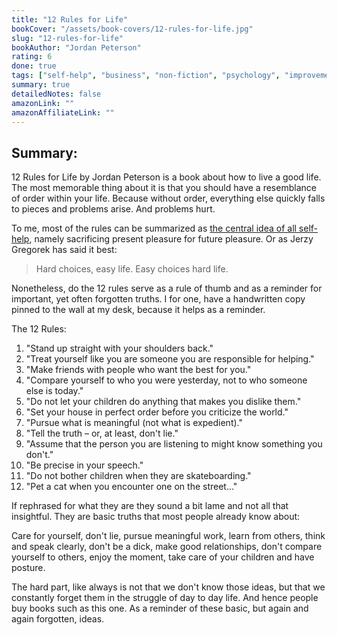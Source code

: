 ```yaml
---
title: "12 Rules for Life"
bookCover: "/assets/book-covers/12-rules-for-life.jpg"
slug: "12-rules-for-life"
bookAuthor: "Jordan Peterson"
rating: 6
done: true
tags: ["self-help", "business", "non-fiction", "psychology", "improvement", "philosophy"]
summary: true
detailedNotes: false
amazonLink: ""
amazonAffiliateLink: ""
---
```


## Summary:

12 Rules for Life by Jordan Peterson is a book about how to live a good life. The most memorable thing about it is that you should have a resemblance of order within your life. Because without order, everything else quickly falls to pieces and problems arise. And problems hurt.

To me, most of the rules can be summarized as [the central idea of all self-help](/booknotes/navalmanack), namely sacrificing present pleasure for future pleasure. Or as Jerzy Gregorek has said it best:

> Hard choices, easy life. Easy choices hard life.

Nonetheless, do the 12 rules serve as a rule of thumb and as a reminder for important, yet often forgotten truths. I for one, have a handwritten copy pinned to the wall at my desk, because it helps as a reminder. 

The 12 Rules:

1. "Stand up straight with your shoulders back."
2. "Treat yourself like you are someone you are responsible for helping."
3. "Make friends with people who want the best for you."
4. "Compare yourself to who you were yesterday, not to who someone else is today."
5. "Do not let your children do anything that makes you dislike them."
6. "Set your house in perfect order before you criticize the world."
7. "Pursue what is meaningful (not what is expedient)."
8. "Tell the truth – or, at least, don't lie."
9. "Assume that the person you are listening to might know something you don't."
10. "Be precise in your speech."
11. "Do not bother children when they are skateboarding."
12. "Pet a cat when you encounter one on the street..."



If rephrased for what they are they sound a bit lame and not all that insightful. They are basic truths that most people already know about: 

Care for yourself, don't lie, pursue meaningful work, learn from others, think and speak clearly, don't be a dick, make good relationships, don't compare yourself to others, enjoy the moment, take care of your children and have posture. 

The hard part, like always is not that we don't know those ideas, but that we constantly forget them in the struggle of day to day life. And hence people buy books such as this one. As a reminder of these basic, but again and again forgotten, ideas. 

